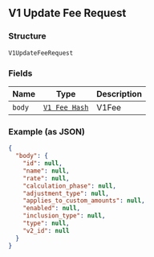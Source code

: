 ## V1 Update Fee Request

### Structure

`V1UpdateFeeRequest`

### Fields

| Name | Type | Description |
|  --- | --- | --- |
| `body` | [`V1 Fee Hash`](/doc/models/v1-fee.md) | V1Fee |

### Example (as JSON)

```json
{
  "body": {
    "id": null,
    "name": null,
    "rate": null,
    "calculation_phase": null,
    "adjustment_type": null,
    "applies_to_custom_amounts": null,
    "enabled": null,
    "inclusion_type": null,
    "type": null,
    "v2_id": null
  }
}
```


